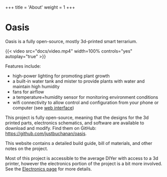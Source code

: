 +++
title = 'About'
weight = 1
+++

# Oasis

Oasis is a fully open-source, mostly 3d-printed smart terrarium.

{{< video src="docs/video.mp4" width=100% controls="yes" autoplay="true" >}}

Features include:

- high-power lighting for promoting plant growth
- a built-in water tank and mister to provide plants with water and maintain high humidity
- fans for airflow
- a temperature+humidity sensor for monitoring environment conditions
- wifi connectivity to allow control and configuration from your phone or computer (see [web interface](/docs/usage_guide/#web-interface))

This project is fully open-source, meaning that the designs for the 3d printed parts, electronics schematics, and software are available to download and modify. Find them on GitHub: https://github.com/justbuchanan/oasis.

This website contains a detailed build guide, bill of materials, and other notes on the project.

Most of this project is accessible to the average DIYer with access to a 3d printer, however the electronics portion of the project is a bit more involved. See the [Electronics page](/docs/electronics) for more details.
